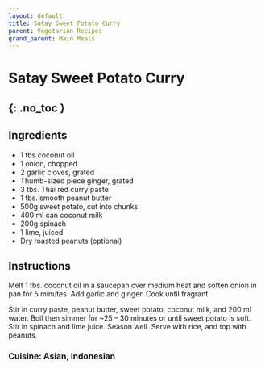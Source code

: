 ```yaml
---
layout: default
title: Satay Sweet Potato Curry
parent: Vegetarian Recipes
grand_parent: Main Meals
---
```


# Satay Sweet Potato Curry
{: .no_toc }
---

## Ingredients
<ul>
	<li>1 tbs coconut oil</li>
	<li>1 onion, chopped</li>
	<li>2 garlic cloves, grated</li>
	<li>Thumb-sized piece ginger, grated</li>
	<li>3 tbs. Thai red curry paste</li>
	<li>1 tbs. smooth peanut butter</li>
	<li>500g sweet potato, cut into chunks</li>
	<li>400 ml can coconut milk</li>
	<li>200g spinach</li>
	<li>1 lime, juiced</li>
	<li>Dry roasted peanuts (optional)</li>
</ul>

## Instructions
Melt 1 tbs. coconut oil in a saucepan over medium heat and soften onion in pan for 5 minutes. Add garlic and ginger. Cook until fragrant.

Stir in curry paste, peanut butter, sweet potato, coconut milk, and 200 ml water. Boil then simmer for ~25 – 30 minutes or until sweet potato is soft. Stir in spinach and lime juice. Season well. Serve with rice, and top with peanuts.

### Cuisine: Asian, Indonesian